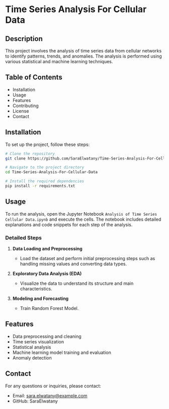 # Time Series Analysis For Cellular Data


## Description
This project involves the analysis of time series data from cellular networks to identify patterns, trends, and anomalies. The analysis is performed using various statistical and machine learning techniques.


## Table of Contents
- Installation
- Usage
- Features
- Contributing
- License
- Contact


## Installation
To set up the project, follow these steps:

```bash
# Clone the repository
git clone https://github.com/SaraElwatany/Time-Series-Analysis-For-Cellular-Data.git

# Navigate to the project directory
cd Time-Series-Analysis-For-Cellular-Data

# Install the required dependencies
pip install -r requirements.txt
```


## Usage
To run the analysis, open the Jupyter Notebook `Analysis of Time Series Cellular Data.ipynb` and execute the cells. The notebook includes detailed explanations and code snippets for each step of the analysis.


### Detailed Steps

1. **Data Loading and Preprocessing**
   - Load the dataset and perform initial preprocessing steps such as handling missing values and converting data types.

2. **Exploratory Data Analysis (EDA)**
   - Visualize the data to understand its structure and main characteristics. 

3. **Modeling and Forecasting**
   - Train Random Forest Model.
     

## Features
- Data preprocessing and cleaning
- Time series visualization
- Statistical analysis
- Machine learning model training and evaluation
- Anomaly detection


## Contact
For any questions or inquiries, please contact:

- Email: sara.elwatany@example.com
- GitHub: SaraElwatany
